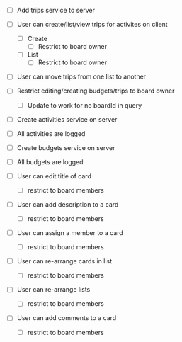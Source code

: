 
* [ ] Add trips service to server
* [ ] User can create/list/view trips for activites on client
  * [ ] Create
    * [ ] Restrict to board owner
  * [ ] List
    * [ ] Restrict to board owner
* [ ] User can move trips from one list to another

* [ ] Restrict editing/creating budgets/trips to board owner
  * [ ] Update to work for no boardId in query

* [ ] Create activities service on server
* [ ] All activities are logged

* [ ] Create budgets service on server
* [ ] All budgets are logged

* [ ] User can edit title of card
  * [ ] restrict to board members

* [ ] User can add description to a card
  * [ ] restrict to board members

* [ ] User can assign a member to a card
  * [ ] restrict to board members

* [ ] User can re-arrange cards in list
  * [ ] restrict to board members

* [ ] User can re-arrange lists
  * [ ] restrict to board members

* [ ] User can add comments to a card
  * [ ] restrict to board members
